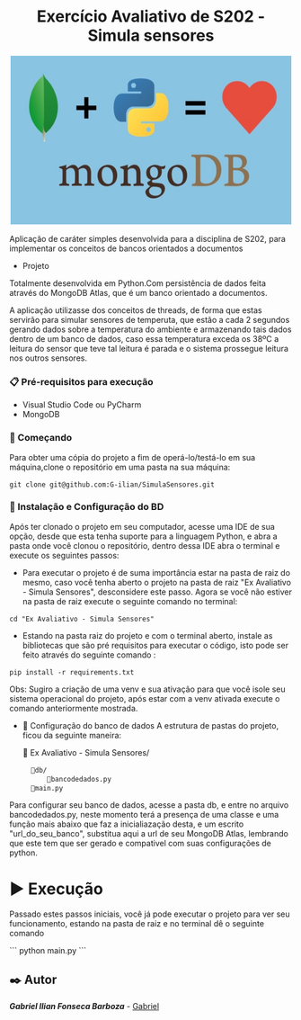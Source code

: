 <h1 align ="center">Exercício Avaliativo de S202 - Simula sensores</h1>

<p align="center">
<img src="https://github.com/G-ilian/SimulaSensores/blob/main/python%2Bmongo_logo.jpg" height="300" width="500" >
</p>

<p>Aplicação de caráter simples desenvolvida para a disciplina de S202, para implementar os conceitos de bancos orientados a documentos</p>

- Projeto

<p>Totalmente desenvolvida em Python.Com persistência de dados feita através do MongoDB Atlas, que é um banco orientado a documentos.</p>
<p>A aplicação utilizasse dos conceitos de threads, de forma que estas servirão para simular sensores de temperuta, que estão a cada 2 segundos gerando dados sobre a temperatura do ambiente e armazenando tais dados dentro de um banco de dados, caso essa temperatura exceda os 38ºC a leitura do sensor que teve tal leitura é parada e o sistema prossegue leitura nos outros sensores.</p>

### 📋 Pré-requisitos para execução
- Visual Studio Code ou PyCharm
- MongoDB


### 🚀 Começando
Para obter uma cópia do projeto a fim de operá-lo/testá-lo em sua máquina,clone o repositório em uma pasta na sua máquina:

```
git clone git@github.com:G-ilian/SimulaSensores.git
```

### 🔧 Instalação e Configuração do BD
<p>Após ter clonado o projeto em seu computador, acesse uma IDE de sua opção, desde que esta tenha suporte para a linguagem Python, e abra a pasta onde você clonou o repositório, dentro dessa IDE abra o terminal e execute os seguintes passos: </p>

- Para executar o projeto é de suma importância estar na pasta de raiz do mesmo, caso você tenha aberto o projeto na pasta de raiz "Ex Avaliativo - Simula Sensores", desconsidere este passo. Agora se você não estiver na pasta de raiz execute o seguinte comando no terminal: 
    
```
cd "Ex Avaliativo - Simula Sensores"
``` 

- Estando na pasta raiz do projeto e com o terminal aberto, instale as bibliotecas que são pré requisitos para executar o código, isto pode ser feito através do seguinte comando :

```
pip install -r requirements.txt
```

Obs: Sugiro a criação de uma venv e sua ativação para que você isole seu sistema operacional do projeto, após estar com a venv ativada execute o comando anteriormente mostrada.

- :floppy_disk: Configuração do banco de dados
A estrutura de pastas do projeto, ficou da seguinte maneira: 


    📂 Ex Avaliativo - Simula Sensores/

        📂db/
            📄bancodedados.py
        📄main.py

Para configurar seu banco de dados, acesse a pasta db, e entre no arquivo bancodedados.py, neste momento terá a presença de uma classe e uma função mais abaixo que faz a inicialiazação desta, e um escrito "url_do_seu_banco", substitua aqui a url de seu MongoDB Atlas, lembrando que este tem que ser gerado e compativel com suas configurações de python.

# ▶️ Execução
<p>Passado estes passos iniciais, você já pode executar o projeto para ver seu funcionamento, estando na pasta de raiz e no terminal dê o seguinte comando</p>
```
python main.py
```

## ✒️ Autor

***Gabriel Ilian Fonseca Barboza*** - [Gabriel](https://github.com/G-ilian)